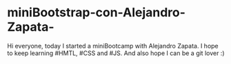 # miniBootstrap-con-Alejandro-Zapata-
Hi everyone, today I started a miniBootcamp with Alejandro Zapata. I hope to keep learning #HMTL, #CSS and #JS. And also hope I can be a git lover :)
